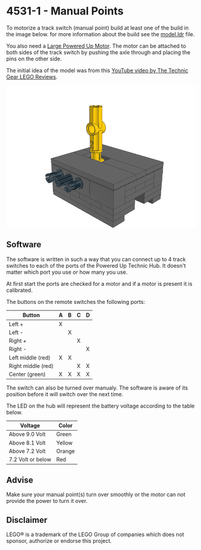 # 4531-1 - Manual Points

To motorize a track switch (manual point) build at least one of the build in the image below. for more information about the build see the [model.ldr](model.ldr) file.

You also need a [Large Powered Up Motor](https://rebrickable.com/parts/22169/motor-large-powered-up/72/). The motor can be attached to both sides of the track switch by pushing the axle through and placing the pins on the other side.

The initial idea of the model was from this [YouTube video by The Technic Gear LEGO Reviews](https://youtu.be/qWDMIOtVFSY).

![Motorized Lego® Track Switch](model.png)

## Software

The software is written in such a way that you can connect up to 4 track switches to each of the ports of the Powered Up Technic Hub. It doesn't matter which port you use or how many you use.

At first start the ports are checked for a motor and if a motor is present it is calibrated.

The buttons on the remote switches the following ports:

| Button             | A | B | C | D |
|--------------------|---|---|---|---|
| Left +             | X |   |   |   |
| Left -             |   | X |   |   |
| Right +            |   |   | X |   |
| Right -            |   |   |   | X |
| Left middle (red)  | X | X |   |   |
| Right middle (red) |   |   | X | X |
| Center (green)     | X | X | X | X |

The switch can also be turned over manualy. The software is aware of its position before it will switch over the next time.

The LED on the hub will represent the battery voltage according to the table below.

| Voltage           | Color  |
|-------------------|--------|
| Above 9.0 Volt    | Green  |
| Above 8.1 Volt    | Yellow |
| Above 7.2 Volt    | Orange |
| 7.2 Volt or below | Red    |

## Advise

Make sure your manual point(s) turn over smoothly or the motor can not provide the power to turn it over.

## Disclaimer

LEGO® is a trademark of the LEGO Group of companies which does not sponsor, authorize or endorse this project.
